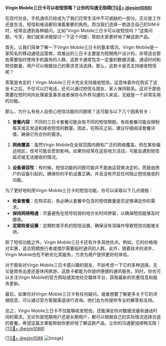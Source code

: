 **Virgin Mobile三日卡可以收短信嗎？让你的沟通无阻碍[[TG💪+ @esim1088](https://t.me/s/esim1088)]**

在现代社会，手机通讯已经成为了我们日常生活中不可或缺的一部分。无论是工作还是生活，短信和电话都扮演着重要的角色。而当我们选择一款适合自己的SIM卡时，经常会遇到各种疑问，比如“Virgin Mobile三日卡可以收短信吗？”这类问题。今天，我们就来详细探讨一下这个问题，帮助大家更好地了解这款产品。

首先，让我们简单了解一下Virgin Mobile三日卡的基本情况。Virgin Mobile是一家知名的移动通信运营商，其推出的三日卡主要是为短期用户设计的，非常适合那些需要临时使用手机服务的人群。这款卡通常包含一定量的数据流量、通话时间和短信数量，用户可以根据自己的需求灵活选择。那么，这款卡是否支持接收短信呢？

答案是肯定的！Virgin Mobile三日卡完全支持接收短信。这意味着你在购买了这张卡之后，不仅可以打电话，还可以通过短信与朋友、家人保持联系。这对于那些需要在短时间内处理紧急事务或者保持与外界沟通的人来说，无疑是一个非常实用的功能。

那么，为什么有些人会担心短信功能的问题呢？这可能与以下几个因素有关：

1. **套餐内容**：不同的三日卡套餐可能会有不同的短信限额。有些套餐可能会限制每天或总发送和接收短信的数量。因此，在购买之前，建议仔细阅读套餐详情，确保它符合你的需求。

2. **网络覆盖**：虽然Virgin Mobile在全球范围内拥有广泛的网络覆盖，但在某些偏远地区，信号可能会受到影响。如果你经常在这些地方活动，可能会遇到短信延迟或无法接收的情况。

3. **设备兼容性**：有时候，短信功能的问题可能并不是由运营商决定的，而是由用户的设备引起的。确保你的手机设置正确，并且没有开启任何阻止短信接收的功能。

为了更好地利用Virgin Mobile三日卡的短信功能，你可以采取以下几点措施：

- **检查套餐**：在购买前，务必确认套餐中包含的短信数量是否足够满足你的需求。
- **保持网络畅通**：尽量避免在信号较弱的地方长时间停留，以确保短信能够及时接收。
- **定期检查设置**：定期检查手机的短信设置，确保没有误操作导致短信功能被关闭。

除了短信功能之外，Virgin Mobile三日卡还有许多其他优点。例如，它的价格相对实惠，适合短期旅行者或偶尔需要临时通讯的人群。此外，随着技术的进步，Virgin Mobile也在不断优化其服务，力求为用户提供更好的体验。

对于那些对Virgin Mobile三日卡感兴趣的朋友，不妨考虑一下它的多种选择。无论是商务出差还是休闲旅游，这款卡都能为你提供便捷的通讯服务。同时，你也可以关注Virgin Mobile的官方网站或其他社交媒体平台，获取最新的优惠信息和服务更新。

最后，如果你对Virgin Mobile三日卡有任何疑问，或者想要了解更多关于它的详细信息，可以通过官方客服渠道进行咨询。他们会为你提供专业的解答和支持。

总之，Virgin Mobile三日卡不仅能够收发短信，还能满足你对数据流量和通话时间的需求。无论你是短期用户还是长期用户，都可以根据自己的实际情况选择合适的套餐。希望这篇文章能帮助你更好地了解这款产品，让你的沟通更加顺畅无阻！[[TG💪+ @esim1088](https://t.me/s/esim1088)]

[[TG💪+ @esim1088](https://t.me/s/esim1088) ![Image](https://i.postimg.cc/4NQfJmqS/Snipaste-2025-05-13-00-14-12.png)]